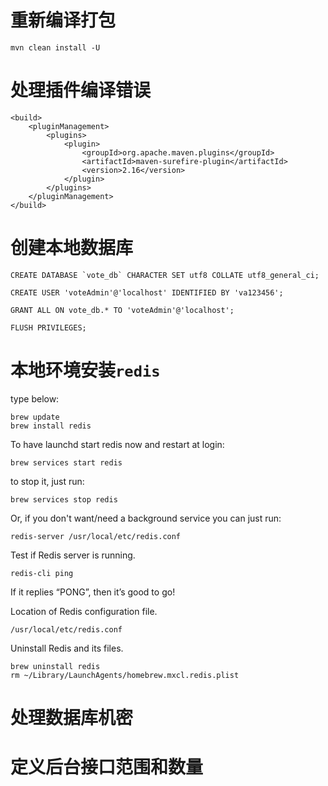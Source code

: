 # 重新编译打包

    mvn clean install -U

# 处理插件编译错误

    <build>
        <pluginManagement>
            <plugins>
                <plugin>
                    <groupId>org.apache.maven.plugins</groupId>
                    <artifactId>maven-surefire-plugin</artifactId>
                    <version>2.16</version>
                </plugin>
            </plugins>
        </pluginManagement>
    </build>

# 创建本地数据库

    CREATE DATABASE `vote_db` CHARACTER SET utf8 COLLATE utf8_general_ci;
    
    CREATE USER 'voteAdmin'@'localhost' IDENTIFIED BY 'va123456';
    
    GRANT ALL ON vote_db.* TO 'voteAdmin'@'localhost';
    
    FLUSH PRIVILEGES;

# 本地环境安装`redis`

type below:

    brew update
    brew install redis

To have launchd start redis now and restart at login:

    brew services start redis

to stop it, just run:

    brew services stop redis

Or, if you don't want/need a background service you can just run:

    redis-server /usr/local/etc/redis.conf

Test if Redis server is running.

    redis-cli ping

If it replies “PONG”, then it’s good to go!

Location of Redis configuration file.

    /usr/local/etc/redis.conf

Uninstall Redis and its files.

    brew uninstall redis
    rm ~/Library/LaunchAgents/homebrew.mxcl.redis.plist

# 处理数据库机密

# 定义后台接口范围和数量
